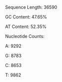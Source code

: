 Sequence Length: 36590

GC Content: 47.65%

AT Content: 52.35%

Nucleotide Counts:

A: 9292

G: 8783

C: 8653

T: 9862
